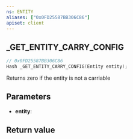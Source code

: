 ```yaml
---
ns: ENTITY
aliases: ["0x0FD25587BB306C86"]
apiset: client
---
```

## _GET_ENTITY_CARRY_CONFIG

```c
// 0x0FD25587BB306C86
Hash _GET_ENTITY_CARRY_CONFIG(Entity entity);
```

Returns zero if the entity is not a carriable

## Parameters
* **entity**:

## Return value